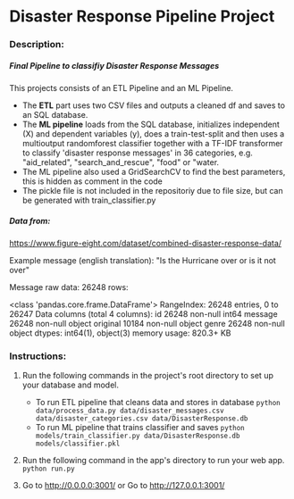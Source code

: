 # Disaster Response Pipeline Project

### Description:
##### Final Pipeline to classifiy Disaster Response Messages

This projects consists of an ETL Pipeline and an ML Pipeline.
- The **ETL** part uses two CSV files and outputs a cleaned df and saves to an SQL database.
- The **ML pipeline** loads from the SQL database, initializes independent (X) and dependent variables (y),
does a train-test-split and then uses a multioutput randomforest classifier together with a TF-IDF transformer to classify 'disaster response messages' in 36 categories, e.g. "aid_related", "search_and_rescue", "food" or "water.
- The ML pipeline also used a GridSearchCV to find the best parameters, this is hidden as comment in the code
- The pickle file is not included in the repositoriy due to file size, but can be generated with train_classifier.py

##### Data from:
https://www.figure-eight.com/dataset/combined-disaster-response-data/

Example message (english translation): "Is the Hurricane over or is it not over"

Message raw data: 26248 rows:

<class 'pandas.core.frame.DataFrame'>
RangeIndex: 26248 entries, 0 to 26247
Data columns (total 4 columns):
id          26248 non-null int64
message     26248 non-null object
original    10184 non-null object
genre       26248 non-null object
dtypes: int64(1), object(3)
memory usage: 820.3+ KB




### Instructions:
1. Run the following commands in the project's root directory to set up your database and model.

    - To run ETL pipeline that cleans data and stores in database
        `python data/process_data.py data/disaster_messages.csv data/disaster_categories.csv data/DisasterResponse.db`
    - To run ML pipeline that trains classifier and saves
        `python models/train_classifier.py data/DisasterResponse.db models/classifier.pkl`

2. Run the following command in the app's directory to run your web app.
    `python run.py`

3. Go to http://0.0.0.0:3001/ or
   Go to http://127.0.0.1:3001/
